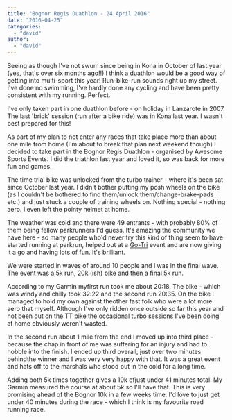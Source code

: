 ```yaml
---
title: "Bognor Regis Duathlon - 24 April 2016"
date: "2016-04-25"
categories: 
  - "david"
author: 
  - "david"
---
```


Seeing as though I've not swum since being in Kona in October of last year (yes, that's over six months ago!!) I think a duathlon would be a good way of getting into multi-sport this year! Run-bike-run sounds right up my street. I've done no swimming, I've hardly done any cycling and have been pretty consistent with my running. Perfect.

I've only taken part in one duathlon before - on holiday in Lanzarote in 2007. The last 'brick' session (run after a bike ride) was in Kona last year. I wasn't best prepared for this!

As part of my plan to not enter any races that take place more than about one mile from home (I'm about to break that plan next weekend though) I decided to take part in the Bognor Regis Duathlon - organised by Awesome Sports Events. I did the triathlon last year and loved it, so was back for more fun and games.

The time trial bike was unlocked from the turbo trainer - where it's been sat since October last year. I didn't bother putting my posh wheels on the bike (as I couldn't be bothered to find them/unlock them/change-brake-pads etc.) and just stuck a couple of training wheels on. Nothing special - nothing aero. I even left the pointy helmet at home.

The weather was cold and there were 49 entrants - with probably 80% of them being fellow parkrunners I'd guess. It's amazing the community we have here - so many people who'd never try this kind of thing seem to have started running at parkrun, helped out at a [Go-Tri](https://www.gotri.org/) event and are now giving it a go and having lots of fun. It's brilliant.

We were started in waves of around 10 people and I was in the final wave. The event was a 5k run, 20k (ish) bike and then a final 5k run.

According to my Garmin myfirst run took me about 20:18. The bike - which was windy and chilly took 32:22 and the second run 20:35. On the bike I managed to hold my own against theother fast folk who were a lot more aero that myself. Although I've only ridden once outside so far this year and not been out on the TT bike the occasional turbo sessions I've been doing at home obviously weren't wasted.

In the second run about 1 mile from the end I moved up into third place - because the chap in front of me was suffering for an injury and had to hobble into the finish. I ended up third overall, just over two minutes behindthe winner and I was very very happy with that. It was a great event and hats off to the marshals who stood out in the cold for a long time.

Adding both 5k times together gives a 10k ofjust under 41 minutes total. My Garmin measured the course at about 5k so I'll have that. This is very promising ahead of the Bognor 10k in a few weeks time. I'd love to just get under 40 minutes during the race - which I think is my favourite road running race.

